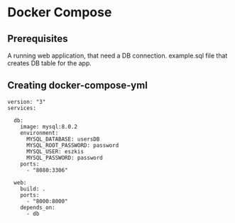 # Docker Compose

## Prerequisites

A running web application, that need a DB connection.
example.sql file that creates DB table for the app.

## Creating docker-compose-yml

```
version: "3"
services:

  db:
    image: mysql:8.0.2
    environment:
      MYSQL_DATABASE: usersDB
      MYSQL_ROOT_PASSWORD: password
      MYSQL_USER: eszkis
      MYSQL_PASSWORD: password
    ports:
      - "8080:3306"

  web:
    build: .  
    ports:
      - "8000:8000"
    depends_on:
      - db
```